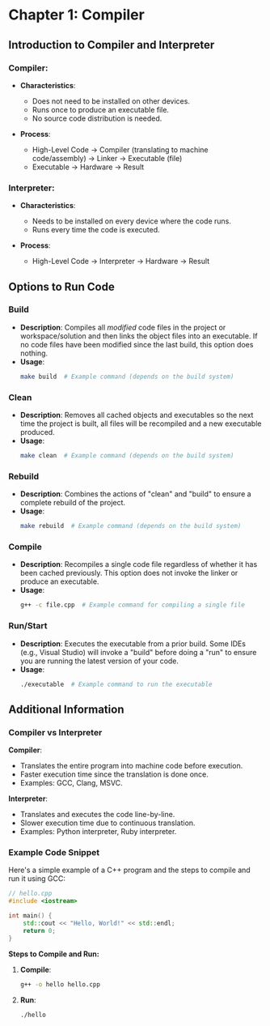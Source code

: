 # Chapter 1: Compiler

## Introduction to Compiler and Interpreter

### Compiler:
- **Characteristics**:
  - Does not need to be installed on other devices.
  - Runs once to produce an executable file.
  - No source code distribution is needed.

- **Process**:
  - High-Level Code → Compiler (translating to machine code/assembly) → Linker → Executable (file)
  - Executable → Hardware → Result

### Interpreter:
- **Characteristics**:
  - Needs to be installed on every device where the code runs.
  - Runs every time the code is executed.

- **Process**:
  - High-Level Code → Interpreter → Hardware → Result

## Options to Run Code

### Build
- **Description**: Compiles all *modified* code files in the project or workspace/solution and then links the object files into an executable. If no code files have been modified since the last build, this option does nothing.
- **Usage**:
  ```sh
  make build  # Example command (depends on the build system)
  ```

### Clean
- **Description**: Removes all cached objects and executables so the next time the project is built, all files will be recompiled and a new executable produced.
- **Usage**:
  ```sh
  make clean  # Example command (depends on the build system)
  ```

### Rebuild
- **Description**: Combines the actions of "clean" and "build" to ensure a complete rebuild of the project.
- **Usage**:
  ```sh
  make rebuild  # Example command (depends on the build system)
  ```

### Compile
- **Description**: Recompiles a single code file regardless of whether it has been cached previously. This option does not invoke the linker or produce an executable.
- **Usage**:
  ```sh
  g++ -c file.cpp  # Example command for compiling a single file
  ```

### Run/Start
- **Description**: Executes the executable from a prior build. Some IDEs (e.g., Visual Studio) will invoke a "build" before doing a "run" to ensure you are running the latest version of your code.
- **Usage**:
  ```sh
  ./executable  # Example command to run the executable
  ```

## Additional Information

### Compiler vs Interpreter

**Compiler**:
- Translates the entire program into machine code before execution.
- Faster execution time since the translation is done once.
- Examples: GCC, Clang, MSVC.

**Interpreter**:
- Translates and executes the code line-by-line.
- Slower execution time due to continuous translation.
- Examples: Python interpreter, Ruby interpreter.

### Example Code Snippet

Here's a simple example of a C++ program and the steps to compile and run it using GCC:

```cpp
// hello.cpp
#include <iostream>

int main() {
    std::cout << "Hello, World!" << std::endl;
    return 0;
}
```

**Steps to Compile and Run:**

1. **Compile**:
    ```sh
    g++ -o hello hello.cpp
    ```
2. **Run**:
    ```sh
    ./hello
    ```
